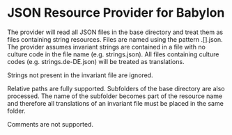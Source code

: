 # JSON Resource Provider for Babylon

The provider will read all JSON files in the base directory and treat them as files containing string resources. Files are named 
using the pattern <filename>.[<culture code>].json. The provider assumes invariant strings are contained in a file with no culture
code in the file name (e.g. strings.json). All files containing culture codes (e.g. strings.de-DE.json) will be treated as translations.

Strings not present in the invariant file are ignored.

Relative paths are fully supported. Subfolders of the base directory are also processed. The name of the subfolder becomes part
of the resource name and therefore all translations of an invariant file must be placed in the same folder.

Comments are not supported.